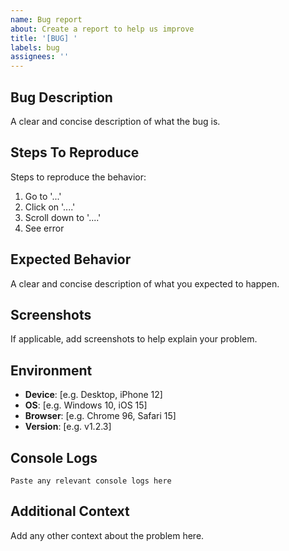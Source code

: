 ```yaml
---
name: Bug report
about: Create a report to help us improve
title: '[BUG] '
labels: bug
assignees: ''
---
```


## Bug Description
A clear and concise description of what the bug is.

## Steps To Reproduce
Steps to reproduce the behavior:
1. Go to '...'
2. Click on '....'
3. Scroll down to '....'
4. See error

## Expected Behavior
A clear and concise description of what you expected to happen.

## Screenshots
If applicable, add screenshots to help explain your problem.

## Environment
- **Device**: [e.g. Desktop, iPhone 12]
- **OS**: [e.g. Windows 10, iOS 15]
- **Browser**: [e.g. Chrome 96, Safari 15]
- **Version**: [e.g. v1.2.3]

## Console Logs
```
Paste any relevant console logs here
```

## Additional Context
Add any other context about the problem here.